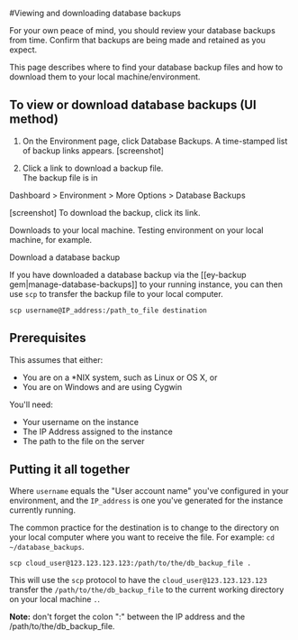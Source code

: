 #Viewing and downloading database backups

For your own peace of mind, you should review your database backups from time. Confirm that backups are being made and retained as you expect. 

This page describes where to find your database backup files and how to download them to your local machine/environment.

## To view or download database backups (UI method)

1. On the Environment page, click Database Backups.
    A time-stamped list of backup links appears.
    [screenshot]

2. Click a link to download a backup file.  
    The backup file is in 

Dashboard > Environment > More Options > Database Backups

[screenshot]
To download the backup, click its link.

Downloads to your local machine. Testing environment on your local machine, for example.


Download a database backup

If you have downloaded a database backup via the [[ey-backup gem|manage-database-backups]] to your running instance, you can then use `scp` to transfer the backup file to your local computer.

    scp username@IP_address:/path_to_file destination

## Prerequisites

This assumes that either:

* You are on a *NIX system, such as Linux or OS X, or
* You are on Windows and are using Cygwin

You'll need:  

* Your username on the instance  
* The IP Address assigned to the instance  
* The path to the file on the server  

## Putting it all together

Where `username` equals the "User account name" you've configured in your environment, and the `IP_address` is one you've generated for the instance currently running.  

The common practice for the destination is to change to the directory on your local computer where you want to receive the file.  For example:  `cd ~/database_backups`.

    scp cloud_user@123.123.123.123:/path/to/the/db_backup_file .

This will use the `scp` protocol to have the `cloud_user@123.123.123.123` transfer the `/path/to/the/db_backup_file` to the current working directory on your local machine `.`.

**Note:** don't forget the colon ":" between the IP address and the /path/to/the/db_backup_file.
